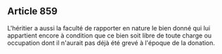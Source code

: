 Article 859
----
L'héritier a aussi la faculté de rapporter en nature le bien donné qui lui
appartient encore à condition que ce bien soit libre de toute charge ou
occupation dont il n'aurait pas déjà été grevé à l'époque de la donation.

